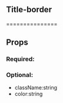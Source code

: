 
## Title-border
===============
## Props


### Required:

### Optional:
 - className:string
 - color:string